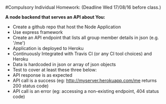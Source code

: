 #Compulsory Individual Homework: (Deadline Wed 17/08/16 before class.)

**A node backend that serves an API about You:**

- Create a github repo that host the Node Application
- Use express framework
- Create an API endpoint that lists all group member details in json (e.g. '/me')
- Application is deployed to Heroku
- Continuously Integrated with Travis CI (or any CI tool choices) and Heroku
- Data is hardcoded in json or array of json objects
- Test to cover at least these three below:
- API response is as expected
- API call is a success (eg: http://myserver.herokuapp.com/me returns 200 status code)
- API call is an error (eg: accessing a non-existing endpoint, 404 status code)
